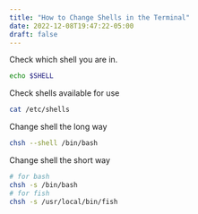 ```yaml
---
title: "How to Change Shells in the Terminal"
date: 2022-12-08T19:47:22-05:00
draft: false
---
```

Check which shell you are in.
```bash
echo $SHELL
```

Check shells available for use
```bash
cat /etc/shells
```

Change shell the long way
```bash
chsh --shell /bin/bash
```

Change shell the short way

```bash
# for bash
chsh -s /bin/bash
# for fish
chsh -s /usr/local/bin/fish
```


